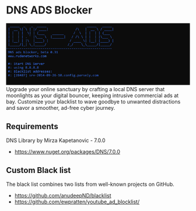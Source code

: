 # DNS ADS Blocker
![DNSADS](https://raw.githubusercontent.com/proxytype/dns-ads-blocker/main/dns-ads-blocker.png)
<br>
Upgrade your online sanctuary by crafting a local DNS server that moonlights as your digital bouncer, keeping intrusive commercial ads at bay. Customize your blacklist to wave goodbye to unwanted distractions and savor a smoother, ad-free cyber journey.



## Requirements
DNS Library by Mirza Kapetanovic - 7.0.0
- https://www.nuget.org/packages/DNS/7.0.0

## Custom Black list
The black list combines two lists from well-known projects on GitHub.
 - https://github.com/anudeepND/blacklist
 - https://github.com/ewpratten/youtube_ad_blocklist/
